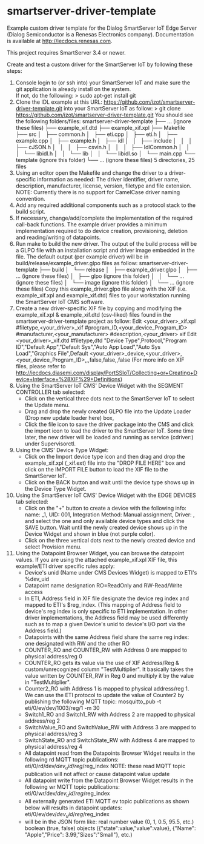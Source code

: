# smartserver-driver-template
Example custom driver template for the Dialog SmartServer IoT Edge Server (Dialog Semiconductor is a Renesas Electronics company). Documentation is available at http://iecdocs.renesas.com.

This project requires SmartServer 3.4 or newer.

Create and test a custom driver for the SmartServer IoT by following these steps:
1.  Console login to (or ssh into) your SmartServer IoT and make sure the git application is already install on the system.  
	If not, do the following:
		> sudo apt-get install git
2.  Clone the IDL example at this URL: https://github.com/izot/smartserver-driver-template.git into your 
    SmartServer IoT as follow:
		> git clone https://github.com/izot/smartserver-driver-template.git
		You should see the following folders/files:
		smartserver-driver-template
		├── ... (ignore these files)
		├── example_xif.dtd
		├── example_xif.xpl
		├── Makefile
		├── src
		│   ├── common.h
		│   ├── eti.cpp
		│   ├── eti.h
		│   ├── example.cpp
		│   ├── example.h
		│   ├── idl
		│   │   ├── include
		│   │   │   ├── cJSON.h
		│   │   │   ├── csvin.h
		│   │   │   ├── IdlCommon.h
		│   │   │   └── libidl.h
		│   │   └── lib
		│   │       └── libidl.so
		│   └── main.cpp
		└── template (ignore this folder)
			└── ...  (ignore these files)
		5 directories, 25 files
3.  Using an editor open the Makefile and change the driver to a driver-specific information as needed:
	The driver identifier, driver name, description, manufacturer, license, version, filetype and file extension.
	NOTE: Currently there is no support for CamelCase driver naming convention.
4.  Add any required additional components such as a protocol stack to the build script.
5.  If necessary, change/add/complete the implementation of the required call-back functions.  The example driver
    provides a minimum implementation required to do device creation, provisioning, deletion and reading/writing of datapoints.
6.  Run make to build the new driver.
	The output of the build process will be a GLPO file with an installation script and driver image embedded in the file.  The default output (per example driver) will be in build/release/example_driver.glpo files as follow:
		smartserver-driver-template
		├── build
		│   └── release
		│       ├── example_driver.glpo
		│       ├── ...     (ignore these files)
		│       ├── glpo    (ignore this folder)
		│       │   └── ... (ignore these files)
		│       └── image   (ignore this folder)
		│           └── ... (ignore these files)
	Copy this example_driver.glpo file along with the XIF (i.e. example_xif.xpl and example_xif.dtd) files to your workstation running the SmartServer IoT CMS software.
7.  Create a new driver-specific XIF file by copying and modifying the example_xif.xpl & example_xif.dtd (csv-liked) files found in the 
    smartserver-driver-template project as follow:
	Edit <your_driver>_xif.xpl
		#filetype,<your_driver>_xif
		#program_ID,<your_device_Program_ID>
		#manufacturer,<your_manufacturer>
		#description,<your_driver> xif
	Edit <your_driver>_xif.dtd
		#filetype,dtd
		"Device Type",Protocol,"Program ID","Default App","Default Sys","Auto App Load","Auto Sys Load","Graphics File",Default 
		<your_driver>_device,<your_driver>,<your_device_Program_ID>,,,false,false,,false
	(For more info on XIF files, please refer to http://iecdocs.diasemi.com/display/PortSSIoT/Collecting+or+Creating+Device+Interface+%28XIF%29+Definitions)
8.  Using the SmartServer IoT CMS' Device Widget with the SEGMENT CONTROLLER tab selected: 
    * Click on the vertical three dots next to the SmartServer IoT to select the Update menu.
    * Drag and drop the newly created GLPO file into the Update Loader (Drop new update loader here) box, 
    * Click the file icon to save the driver package into the CMS and click the import icon to load the driver to the SmartServer IoT.  Some time later, the new driver will be loaded and running as service (cdriver:<your driver identifier>) under Supervisorctl.
9. 	Using the CMS' Device Type Widget: 
	  * Click on the Import device type icon and then drag and drop the example_xif.xpl (<driver identifier>_xif.ext) file into the "DROP FILE HERE" box and click on the IMPORT FILE button to load the XIF file to the SmartServer IoT.
    * Click on the BACK button and wait until the device type shows up in the Device Type Widget.
10. Using the SmartServer IoT CMS' Device Widget with the EDGE DEVICES tab selected:
	  * Click on the "+" button to create a device with the following info:
		  name: <your device name>_1,  UID: 001, Integration Method: Manual assignment, Driver: <your driver identifier>, and select the one and only available device types and click the SAVE button.
	    Wait until the newly created device shows up in the Device Widget and shown in blue (not purple color).
    * Click on the three vertical dots next to the newly created device and select Provision menu.
11. Using the Datapoint Browser Widget, you can browse the datapoint values.  If you are using the attached
    example_xif.xpl XIF file, this example/ETI driver specific rules apply:
	  * Device's unid (Name under CMS Devices Widget) is mapped to ETI's %dev_uid
	  * Datapoint name designation RO=ReadOnly and RW-Read/Write access
	  * In ETI, Address field in XIF file designate the device reg index and mapped to ETI's $reg_index.  (This 
	    mapping of Address field to device's reg index is only specific to ETI implementation.  In other driver
		implementations, the Address field may be used differently such as to map a given Device's unid to device's 
		I/O port via the Address field.)
	  * Datapoints with the same Address field share the same reg index: one designated with RW and the other RO
	  * COUNTER_RO and COUNTER_RW with Address 0 are mapped to physical address/reg 0
	  * COUNTER_RO gets its value via the use of XIF Address/Reg & custom/unrecognized column "TestMultiplier".  It
	    basically takes the value written by COUNTER_RW in Reg 0 and multiply it by the value in "TestMultiplier".
	  * Counter2_RO with Address 1 is mapped to physical address/reg 1.  We can use the ETI protocol to update the
	    value of Counter2 by publishing the following MQTT topic: 
		   mosquitto_pub -t eti/0/ev/dev/1003/reg/1 -m 30
	  * Switch1_RO and Switch1_RW with Address 2 are mapped to physical address/reg 2
	  * SwitchValue_RO and SwitchValue_RW with Address 3 are mapped to physical address/reg 3
	  * SwitchState_RO and SwitchState_RW with Address 4 are mapped to physical address/reg 4
	  * All datapoint read from the Datapoints Browser Widget results in the following rd MQTT topic publications:
	       eti/0/rd/dev/$dev_uid/reg/$reg_index
		NOTE: these read MQTT topic publication will not affect or cause datapoint value update
	  * All datapoint write from the Datapoint Browser Widget results in the following wr MQTT topic publications:
	       eti/0/wr/dev/$dev_uid/reg/$reg_index <data payload>
	  * All externally generated ETI MQTT ev topic publications as shown below will results in datapoint updates:
	       eti/0/ev/dev/$dev_uid/reg/$reg_index <data payload>
	  * <data payload> will be in the JSON form like:
	    real number value (0, 1, 0.5, 95.5, etc.)
		boolean (true, false)
		objects ({"state":value,"value":value}, {"Name": "Apple","Price": 3.99,"Sizes":"Small"}, etc.)
 


